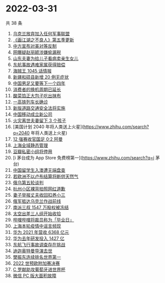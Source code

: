 # 2022-03-31

共 38 条

<!-- BEGIN ZHIHUSEARCH -->
<!-- 最后更新时间 Thu Mar 31 2022 20:23:34 GMT+0800 (China Standard Time) -->
1. [乌克兰放弃加入任何军事联盟](https://www.zhihu.com/search?q=乌克兰)
1. [《画江湖之不良人》第五季更新](https://www.zhihu.com/search?q=画江湖之不良人)
1. [中方宣布对美对等反制](https://www.zhihu.com/search?q=中方宣布对美对等反制)
1. [网曝疑赵丽颖涉嫌偷漏税](https://www.zhihu.com/search?q=赵丽颖)
1. [山东夫妻为给儿子看病卖亲生女儿](https://www.zhihu.com/search?q=为儿子看病卖亲生女儿)
1. [东航事故遇难家属获得赔偿](https://www.zhihu.com/search?q=东航飞行事故遇难家属)
1. [海贼王 1045 话情报](https://www.zhihu.com/search?q=海贼王)
1. [新疆和硕县新增 20 例无症状](https://www.zhihu.com/search?q=新疆疫情)
1. [中国男足又要等下一个四年](https://www.zhihu.com/search?q=中国男足)
1. [消费者的换机周期已延长](https://www.zhihu.com/search?q=换机)
1. [酸菜馅正大包子吃出抹布](https://www.zhihu.com/search?q=正大包子)
1. [一高铁列车长确诊](https://www.zhihu.com/search?q=高铁列车长确诊)
1. [新版道路交通安全法将实施](https://www.zhihu.com/search?q=道路交通安全法)
1. [中国移动成立新公司](https://www.zhihu.com/search?q=中移金科)
1. [火灾离世夫妻留下 3 个孩子](https://www.zhihu.com/search?q=南京火灾夫妻)
1. [美国计划 2040 年将人类送上火星](https://www.zhihu.com/search?q=2040 年将人类送上火星)
1. [12 强赛收官国足 0:2 阿曼](https://www.zhihu.com/search?q=国足)
1. [上海全域静态管理](https://www.zhihu.com/search?q=上海全域静态管理)
1. [豆瓣私密小组将停用](https://www.zhihu.com/search?q=豆瓣私密小组)
1. [i 茅台成为 App Store 免费榜第一](https://www.zhihu.com/search?q=i 茅台)
1. [中国留学生入澳遭无端盘查](https://www.zhihu.com/search?q=中国留学生入澳)
1. [若欧洲不以卢布结算将断供天然气](https://www.zhihu.com/search?q=俄罗斯断供)
1. [俄乌第五轮谈判](https://www.zhihu.com/search?q=第五轮谈判)
1. [杭州小区裸背拍照网红道歉](https://www.zhihu.com/search?q=裸背拍照道歉)
1. [妻子举报丈夫收回扣养小三](https://www.zhihu.com/search?q=妻子实名举报丈夫)
1. [俄军抵达乌克兰作战前线](https://www.zhihu.com/search?q=俄军抵达乌克兰作战前线)
1. [南派三叔 1547 万股权被冻结](https://www.zhihu.com/search?q=南派三叔)
1. [太空出差三人组开始收拾](https://www.zhihu.com/search?q=太空出差)
1. [哔哩哔哩将裁员称为「毕业日」](https://www.zhihu.com/search?q=哔哩哔哩)
1. [上海本轮疫情中谣言频现](https://www.zhihu.com/search?q=上海疫情谣言)
1. [华为 2021 年营收 6368 亿元](https://www.zhihu.com/search?q=华为业绩说明会)
1. [华为去年研发投入 1427 亿](https://www.zhihu.com/search?q=华为研发投入)
1. [东航飞行事故调查存在挑战](https://www.zhihu.com/search?q=东航飞行事故调查)
1. [迪迦奥特曼导演去世](https://www.zhihu.com/search?q=迪迦奥特曼)
1. [樊振东连续排名世界第一](https://www.zhihu.com/search?q=樊振东)
1. [2022 世预欧附加赛决赛](https://www.zhihu.com/search?q=世预欧附加赛决赛)
1. [C 罗献助攻葡萄牙进世界杯](https://www.zhihu.com/search?q=葡萄牙晋级世界杯)
1. [微信 PC 版大面积故障](https://www.zhihu.com/search?q=微信故障)
<!-- END ZHIHUSEARCH -->
